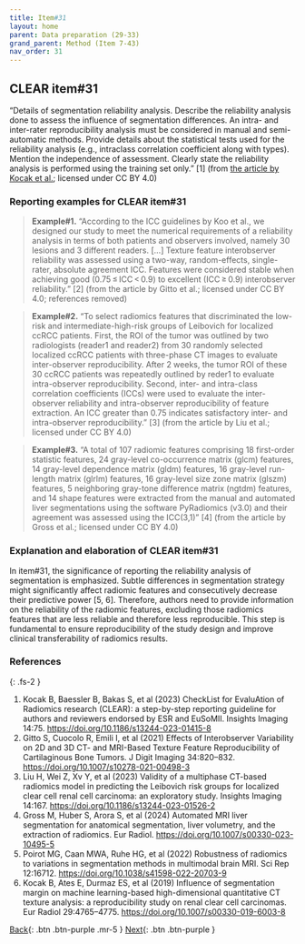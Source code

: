 ```yaml
---
title: Item#31
layout: home
parent: Data preparation (29-33)
grand_parent: Method (Item 7-43)
nav_order: 31
---
```


## CLEAR item#31


“Details of segmentation reliability analysis. Describe the reliability analysis done to assess the influence of segmentation differences. An intra- and inter-rater reproducibility analysis must be considered in manual and semi-automatic methods. Provide details about the statistical tests used for the reliability analysis (e.g., intraclass correlation coefficient along with types). Mention the independence of assessment. Clearly state the reliability analysis is performed using the training set only.”  [1] (from [the article by Kocak et al.](https://insightsimaging.springeropen.com/articles/10.1186/s13244-023-01415-8); licensed under CC BY 4.0)


### Reporting examples for CLEAR item#31

> **Example#1.** “According to the ICC guidelines by Koo et al., we designed our study to meet the numerical requirements of a reliability analysis in terms of both patients and observers involved, namely 30 lesions and 3 different readers. […] Texture feature interobserver reliability was assessed using a two-way, random-effects, single-rater, absolute agreement ICC. Features were considered stable when achieving good (0.75 ≤ ICC < 0.9) to excellent (ICC ≥ 0.9) interobserver reliability.” [2] (from the article by Gitto et al.; licensed under CC BY 4.0; references removed)

> **Example#2.** “To select radiomics features that discriminated the low-risk and intermediate-high-risk groups of Leibovich for localized ccRCC patients. First, the ROI of the tumor was outlined by two radiologists (reader1 and reader2) from 30 randomly selected localized ccRCC patients with three-phase CT images to evaluate inter-observer reproducibility. After 2 weeks, the tumor ROI of these 30 ccRCC patients was repeatedly outlined by reder1 to evaluate intra-observer reproducibility. Second, inter- and intra-class correlation coefficients (ICCs) were used to evaluate the inter-observer reliability and intra-observer reproducibility of feature extraction. An ICC greater than 0.75 indicates satisfactory inter- and intra-observer reproducibility.” [3] (from the article by Liu et al.; licensed under CC BY 4.0)

> **Example#3.** “A total of 107 radiomic features comprising 18 first-order statistic features, 24 gray-level co-occurrence matrix (glcm) features, 14 gray-level dependence matrix (gldm) features, 16 gray-level run-length matrix (glrlm) features, 16 gray-level size zone matrix (glszm) features, 5 neighboring gray-tone difference matrix (ngtdm) features, and 14 shape features were extracted from the manual and automated liver segmentations using the software PyRadiomics (v3.0) and their agreement was assessed using the ICC(3,1)” [4] (from the article by Gross et al.; licensed under CC BY 4.0)


### Explanation and elaboration of CLEAR item#31

In item#31, the significance of reporting the reliability analysis of segmentation is emphasized. Subtle differences in segmentation strategy might significantly affect radiomic features and consecutively decrease their predictive power [5, 6]. Therefore, authors need to provide information on the reliability of the radiomic features, excluding those radiomics features that are less reliable and therefore less reproducible. This step is fundamental to ensure reproducibility of the study design and improve clinical transferability of radiomics results.

### References

{: .fs-2 }

1. 	Kocak B, Baessler B, Bakas S, et al (2023) CheckList for EvaluAtion of Radiomics research (CLEAR): a step-by-step reporting guideline for authors and reviewers endorsed by ESR and EuSoMII. Insights Imaging 14:75. https://doi.org/10.1186/s13244-023-01415-8
2. 	Gitto S, Cuocolo R, Emili I, et al (2021) Effects of Interobserver Variability on 2D and 3D CT- and MRI-Based Texture Feature Reproducibility of Cartilaginous Bone Tumors. J Digit Imaging 34:820–832. https://doi.org/10.1007/s10278-021-00498-3
3. 	Liu H, Wei Z, Xv Y, et al (2023) Validity of a multiphase CT-based radiomics model in predicting the Leibovich risk groups for localized clear cell renal cell carcinoma: an exploratory study. Insights Imaging 14:167. https://doi.org/10.1186/s13244-023-01526-2
4. 	Gross M, Huber S, Arora S, et al (2024) Automated MRI liver segmentation for anatomical segmentation, liver volumetry, and the extraction of radiomics. Eur Radiol. https://doi.org/10.1007/s00330-023-10495-5
5. 	Poirot MG, Caan MWA, Ruhe HG, et al (2022) Robustness of radiomics to variations in segmentation methods in multimodal brain MRI. Sci Rep 12:16712. https://doi.org/10.1038/s41598-022-20703-9
6. 	Kocak B, Ates E, Durmaz ES, et al (2019) Influence of segmentation margin on machine learning-based high-dimensional quantitative CT texture analysis: a reproducibility study on renal clear cell carcinomas. Eur Radiol 29:4765–4775. https://doi.org/10.1007/s00330-019-6003-8





[Back](https://radiomic.github.io/CLEAR-E3/docs/Item2.html){: .btn .btn-purple .mr-5 }
[Next](https://radiomic.github.io/CLEAR-E3/docs/Item4.html){: .btn .btn-purple   }
